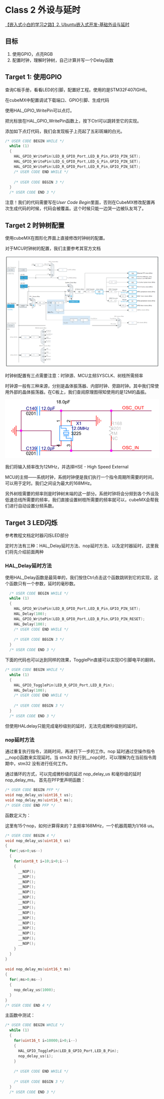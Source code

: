 # Class 2 外设与延时

[【嵌入式小白的学习之路】2. Ubuntu嵌入式开发-基础外设与延时](https://www.bilibili.com/video/BV1414y1R7dC/)

## 目标

1. 使用GPIO，点亮RGB
2. 配置时钟，理解时钟树，自己计算并写一个Delay函数

## Target 1: 使用GPIO

查询C板手册，看看LED的引脚，配置好工程。使用的是STM32F407IGH6。

在cubeMX中配置调试下载端口、GPIO引脚、生成代码

使用HAL_GPIO_WritePin可以点灯。

把光标放在HAL_GPIO_WritePin函数上，按下Ctrl可以跳转至它的实现。

添加如下点灯代码，我们会发现板子上亮起了五彩斑斓的白光。
```c
/* USER CODE BEGIN WHILE */
  while (1)
  {
    HAL_GPIO_WritePin(LED_B_GPIO_Port,LED_B_Pin,GPIO_PIN_SET);
    HAL_GPIO_WritePin(LED_G_GPIO_Port,LED_G_Pin,GPIO_PIN_SET);
    HAL_GPIO_WritePin(LED_R_GPIO_Port,LED_R_Pin,GPIO_PIN_SET);
    /* USER CODE END WHILE */

    /* USER CODE BEGIN 3 */
  }
  /* USER CODE END 3 */

```

注意！我们的代码需要写在*User Code Begin*里面，否则在CubeMX修改配置再次生成代码的时候，代码会被覆盖。这个时候只能一边哭一边被队友骂了。

## Target 2 时钟树配置

使用cubeMX在图形化界面上直接修改时钟树的配置。

对于MCU时钟树的配置，我们主要参考其官方文档

![cubeMX时钟树界面](image.png)

时钟树配置有三点需要注意：时钟源、MCU主频SYSCLK、树枝所需频率

时钟源一般有三种来源，分别是晶体振荡器、内部时钟、旁路时钟。其中我们常使用外部的晶体振荡器。在C板上，我们查阅原理图得知使用的是12M的晶振。

![原理图晶振](image-1.png)

我们将输入频率改为12MHz，并选择HSE - High Speed External

MCU的主频——系统时钟，系统时钟便是我们执行一个指令周期所需要的时间，可以用于定时。我们之间设为最大的168MHz。

另外树枝需要的频率则是时钟树末端的这一部分。系统时钟将会分频到各个外设及低速总线所需要的频率，我们直接设置树枝所需要的频率就可以，cubeMX会帮我们进行自动设置分频系数。

## Target 3 LED闪烁

参考教程文档定时器闪烁LED部分

定时方法有三种：HAL_Delay延时方法、nop延时方法、以及定时器延时，这里我们将先介绍前面两种

### HAL_Delay延时方法

使用HAL_Delay函数是最简单的，我们按住Ctrl点击这个函数跳转到它的实现，这个函数只有一个参数，延时的毫秒数。

```c
  /* USER CODE BEGIN WHILE */
  while (1)
  {
    HAL_GPIO_WritePin(LED_B_GPIO_Port,LED_B_Pin,GPIO_PIN_SET);
    HAL_Delay(100);
    HAL_GPIO_WritePin(LED_B_GPIO_Port,LED_B_Pin,GPIO_PIN_RESET);
    HAL_Delay(100);
    /* USER CODE END WHILE */

    /* USER CODE BEGIN 3 */
  }
  /* USER CODE END 3 */

```

下面的代码也可以达到同样的效果，TogglePin直接可以实现IO引脚电平的翻转。

```c
/* USER CODE BEGIN WHILE */
  while (1)
  {
    HAL_GPIO_TogglePin(LED_B_GPIO_Port,LED_B_Pin);
    HAL_Delay(100);
    /* USER CODE END WHILE */

    /* USER CODE BEGIN 3 */
  }
  /* USER CODE END 3 */
  ```

但使用HALdelay只能完成毫秒级别的延时，无法完成微秒级别的延时。

### nop延时方法

通过重复执行指令，消耗时间，再进行下一步的工作。nop 延时通过空操作指令__nop()函数来实现延时。当 stm32 执行到__nop()时，可以理解为在当前指令周期中，stm32 没有进行任何工作。

通过循环的方式，可以完成微秒级的延迟 nop_delay_us 和毫秒级的延时nop_delay_ms。
首先在PFP里声明函数：

```c
/* USER CODE BEGIN PFP */
void nop_delay_us(uint16_t us);
void nop_delay_ms(uint16_t ms);
/* USER CODE END PFP */
```

函数定义为：

这里有15个nop，如何计算得来的？主频率168MHz，一个机器周期为1/168 us。

```c
/* USER CODE BEGIN 4 */
void nop_delay_us(uint16_t us)
{
  for(;us>0;us--)
  {
    for(uint8_t i=10;i>0;i--)
    {
      __NOP();
      __NOP();
      __NOP();
      __NOP();
      __NOP();
      __NOP();
      __NOP();
      __NOP();
      __NOP();
      __NOP();
      __NOP();
      __NOP();
      __NOP();
      __NOP();
      __NOP();
    }
  }  
}

void nop_delay_ms(uint16_t ms)
{
  for(;ms>0;ms--)
  {
    nop_delay_us(1000);
  }
}
/* USER CODE END 4 */
```

主函数中测试：

```c
/* USER CODE BEGIN WHILE */
  while (1)
  {
    for(uint16_t i=10000;i>0;i--)
    {
      HAL_GPIO_TogglePin(LED_B_GPIO_Port,LED_B_Pin);
      nop_delay_us(i);
    }
    
    /* USER CODE END WHILE */

    /* USER CODE BEGIN 3 */
  }
  /* USER CODE END 3 */


```
